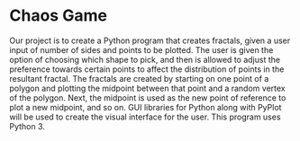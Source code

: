 # Chaos Game
Our project is to create a Python program that creates fractals, given a user input of number of sides and points to be plotted. The user is given the option of choosing which shape to pick, and then is allowed to adjust the preference towards certain points to affect the distribution of points in the resultant fractal.
The fractals are created by starting on one point of a polygon and plotting the midpoint between that point and a random vertex of the polygon. Next, the midpoint is used as the new point of reference to plot a new midpoint, and so on.
GUI libraries for Python along with PyPlot will be used to create the visual interface for the user.
This program uses Python 3.
